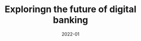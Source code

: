 ---
title: 'Exploringn the future of digital banking'
client: 'JP Morgan'
sector:
  - 'Finance'
employer: 'Clearleft'
duration: 'duration'
date: '2022-01'
posse: 'Posse.'
tags:
caseStudyURL: ""
cta: 'Read the case study'
displayOrder: 0
displayType: 'ommit'
featured: false
hero:
  image: '/assets/images/.jpg'
  imageAlt: 'Alt'
permalink: false
---